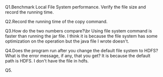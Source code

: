 Q1.Benchmark Local File System performance. Verify the file size and record the running time.

Q2.Record the running time of the copy command.

Q3.How do the two numbers compare?\br
Using file system command is faster than running the jar file. I think it is because the file system has some optimization on the operation but the java file I wrote doesn't.

Q4.Does the program run after you change the default file system to HDFS? What is the error message, if any, that you get?
It is because the default path is HDFS. I don't have the file in hdfs.

Q5.
